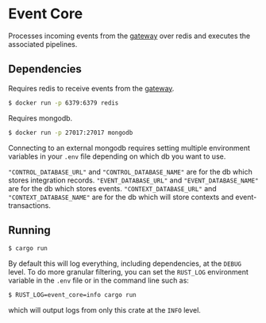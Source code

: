 # Event Core

Processes incoming events from the [gateway](../gateway/) over redis and executes the associated pipelines.

## Dependencies

Requires redis to receive events from the [gateway](../gateway).

```bash
$ docker run -p 6379:6379 redis
```

Requires mongodb.

```bash
$ docker run -p 27017:27017 mongodb
```

Connecting to an external mongodb requires setting multiple environment variables in your `.env` file depending on which db you want to use.

`"CONTROL_DATABASE_URL"` and `"CONTROL_DATABASE_NAME"` are for the db which stores integration records.
`"EVENT_DATABASE_URL"` and `"EVENT_DATABASE_NAME"` are for the db which stores events.
`"CONTEXT_DATABASE_URL"` and `"CONTEXT_DATABASE_NAME"` are for the db which will store contexts and event-transactions.

## Running

```bash
$ cargo run
```

By default this will log everything, including dependencies, at the `DEBUG` level. To do more granular filtering, you can set the `RUST_LOG` environment variable in the `.env` file or in the command line such as:

```bash
$ RUST_LOG=event_core=info cargo run
```

which will output logs from only this crate at the `INFO` level.
